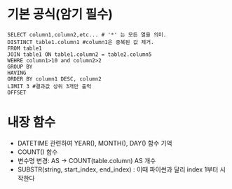 # 기본 공식(암기 필수)
~~~
SELECT column1,column2,etc... # '*' 는 모든 열을 의미.
DISTINCT table1.column1 #column1은 중복된 값 제거.
FROM table1
JOIN table1 ON table1.column2 = table2.column5
WEHRE column1>10 and column2>2
GROUP BY
HAVING
ORDER BY column1 DESC, column2
LIMIT 3 #결과값 상위 3개만 출력
OFFSET
~~~

# 내장 함수
- DATETIME 관련하여 YEAR(), MONTH(), DAY() 함수 기억
- COUNT() 함수
- 변수명 변경: AS -> COUNT(table.column) AS 개수
- SUBSTR(string, start_index, end_index) : 이때 파이썬과 달리 index 1부터 시작한다
